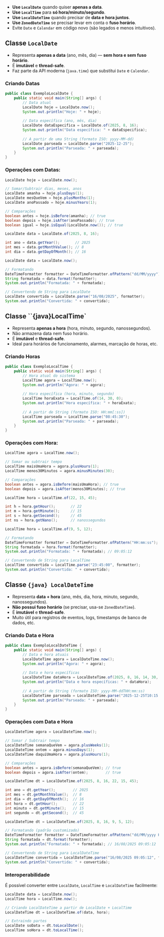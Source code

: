 - **Use `LocalDate`** quando quiser **apenas a data**.
- **Use `LocalTime`** para **só hora/minuto/segundo**.
- **Use `LocalDateTime`** quando precisar de **data e hora juntos**.
- **Use `ZonedDateTime`** se precisar levar em conta o **fuso horário**.
- Evite `Date` e `Calendar` em código novo (são legados e menos intuitivos).

## Classe `LocalDate`

- Representa **apenas a data** (ano, mês, dia) — **sem hora e sem fuso horário**.
- É **imutável** e **thread-safe**.
- Faz parte da API moderna (`java.time`) que substitui `Date` e `Calendar`.

### Criando Datas

```java
public class ExemploLocalDate {
    public static void main(String[] args) {
        // Data atual
        LocalDate hoje = LocalDate.now();
        System.out.println("Hoje: " + hoje);
		
        // Data específica (ano, mês, dia)
        LocalDate dataEspecifica = LocalDate.of(2025, 8, 16);
        System.out.println("Data específica: " + dataEspecifica);
		
        // A partir de uma String (formato ISO: yyyy-MM-dd)
        LocalDate parseada = LocalDate.parse("2025-12-25");
        System.out.println("Parseada: " + parseada);
    }
}
```

### Operações com Datas:

```java title:"Verificações"
LocalDate hoje = LocalDate.now();

// Somar/Subtrair dias, meses, anos
LocalDate amanha = hoje.plusDays(1);
LocalDate mesQueVem = hoje.plusMonths(1);
LocalDate anoPassado = hoje.minusYears(1);

// Comparações
boolean antes = hoje.isBefore(amanha); // true
boolean depois = hoje.isAfter(anoPassado); // true
boolean igual = hoje.isEqual(LocalDate.now()); // true
```

```java title:"Acessando componentes"
LocalDate data = LocalDate.of(2025, 8, 16);

int ano = data.getYear();       // 2025
int mes = data.getMonthValue(); // 8
int dia = data.getDayOfMonth(); // 16
```

```java title:"Formatando Datas"
LocalDate data = LocalDate.now();

// Formatando
DateTimeFormatter formatter = DateTimeFormatter.ofPattern("dd/MM/yyyy");
String formatada = data.format(formatter);
System.out.println("Formatada: " + formatada);

// Convertendo de String para LocalDate
LocalDate convertida = LocalDate.parse("16/08/2025", formatter);
System.out.println("Convertida: " + convertida);
```

## Classe ``{java}LocalTime`

- Representa **apenas a hora** (hora, minuto, segundo, nanossegundos).
- Não armazena data nem fuso horário.
- É **imutável** e **thread-safe**.
- Ideal para horários de funcionamento, alarmes, marcação de horas, etc.

### Criando Horas

```java 
public class ExemploLocalTime {
    public static void main(String[] args) {
        // Hora atual do sistema
        LocalTime agora = LocalTime.now();
        System.out.println("Agora: " + agora);
		
        // Hora específica (hora, minuto, segundo)
        LocalTime horaExata = LocalTime.of(14, 30, 0);
        System.out.println("Hora específica: " + horaExata);
		
        // A partir de String (formato ISO: HH:mm[:ss])
        LocalTime parseada = LocalTime.parse("08:45:30");
        System.out.println("Parseada: " + parseada);
    }
}
```

### Operações com Hora:

```java title:Operações
LocalTime agora = LocalTime.now();

// Somar ou subtrair tempo
LocalTime maisUmaHora = agora.plusHours(1);
LocalTime menos30Minutos = agora.minusMinutes(30);

// Comparações
boolean antes = agora.isBefore(maisUmaHora); // true
boolean depois = agora.isAfter(menos30Minutos); // true
```

```java title:"Acessando componentes"
LocalTime hora = LocalTime.of(22, 15, 45);

int h = hora.getHour();       // 22
int m = hora.getMinute();     // 15
int s = hora.getSecond();     // 45
int ns = hora.getNano();      // nanossegundos
```

```java title:"Formatando horários"
LocalTime hora = LocalTime.of(9, 5, 12);

// Formatando
DateTimeFormatter formatter = DateTimeFormatter.ofPattern("HH:mm:ss");
String formatada = hora.format(formatter);
System.out.println("Formatada: " + formatada); // 09:05:12

// Convertendo de String para LocalTime
LocalTime convertida = LocalTime.parse("23:45:00", formatter);
System.out.println("Convertida: " + convertida);
```

## Classe `{java} LocalDateTime`

- Representa **data + hora** (ano, mês, dia, hora, minuto, segundo, nanossegundos).
- **Não possui fuso horário** (se precisar, usa-se `ZonedDateTime`).
- É **imutável** e **thread-safe**.
- Muito útil para registros de eventos, logs, timestamps de banco de dados, etc.

### Criando Data e Hora 

```Java
public class ExemploLocalDateTime {
    public static void main(String[] args) {
        // Data e hora atuais
        LocalDateTime agora = LocalDateTime.now();
        System.out.println("Agora: " + agora);
		
        // Data e hora específicas
        LocalDateTime dataHora = LocalDateTime.of(2025, 8, 16, 14, 30, 45);
        System.out.println("Data e hora específicas: " + dataHora);
		
        // A partir de String (formato ISO: yyyy-MM-ddTHH:mm:ss)
        LocalDateTime parseada = LocalDateTime.parse("2025-12-25T10:15:30");
        System.out.println("Parseada: " + parseada);
    }
}
```

### Operações com Data e Hora

```java title:Operações
LocalDateTime agora = LocalDateTime.now();

// Somar / Subtrair tempo
LocalDateTime semanaQueVem = agora.plusWeeks(1);
LocalDateTime ontem = agora.minusDays(1);
LocalDateTime daquiUmaHora = agora.plusHours(1);

// Comparações
boolean antes = agora.isBefore(semanaQueVem); // true
boolean depois = agora.isAfter(ontem);        // true
```

```java title:"Acessando componentes"
LocalDateTime dt = LocalDateTime.of(2025, 8, 16, 22, 15, 45);

int ano = dt.getYear();        // 2025
int mes = dt.getMonthValue();  // 8
int dia = dt.getDayOfMonth();  // 16
int hora = dt.getHour();       // 22
int minuto = dt.getMinute();   // 15
int segundo = dt.getSecond();  // 45
```

```java title:"Formatando data e hora"
LocalDateTime dt = LocalDateTime.of(2025, 8, 16, 9, 5, 12);

// Formatando (padrão customizado)
DateTimeFormatter formatter = DateTimeFormatter.ofPattern("dd/MM/yyyy HH:mm:ss");
String formatada = dt.format(formatter);
System.out.println("Formatada: " + formatada); // 16/08/2025 09:05:12

// Convertendo de String para LocalDateTime
LocalDateTime convertida = LocalDateTime.parse("16/08/2025 09:05:12", formatter);
System.out.println("Convertida: " + convertida);
```

### Interoperabilidade
É possível converter entre `LocalDate`, `LocalTime` e `LocalDateTime` facilmente:

```java title:"Convertendo datas e horas"
LocalDate data = LocalDate.now();
LocalTime hora = LocalTime.now();

// Criando LocalDateTime a partir de LocalDate + LocalTime
LocalDateTime dt = LocalDateTime.of(data, hora);

// Extraindo partes
LocalDate soData = dt.toLocalDate();
LocalTime soHora = dt.toLocalTime();
```


